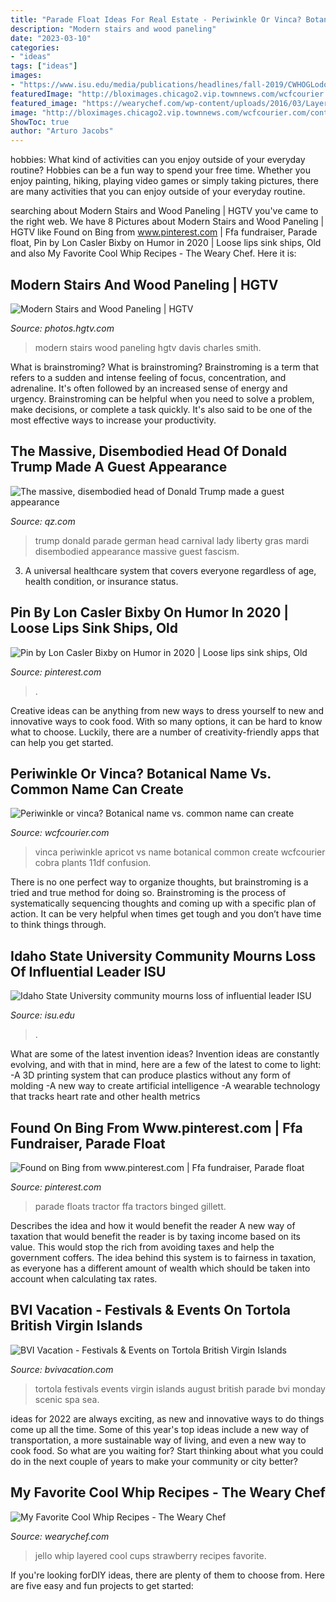 ```yaml
---
title: "Parade Float Ideas For Real Estate - Periwinkle Or Vinca? Botanical Name Vs. Common Name Can Create"
description: "Modern stairs and wood paneling"
date: "2023-03-10"
categories:
- "ideas"
tags: ["ideas"]
images:
- "https://www.isu.edu/media/publications/headlines/fall-2019/CWHOGLodore2.JPG"
featuredImage: "http://bloximages.chicago2.vip.townnews.com/wcfcourier.com/content/tncms/assets/v3/editorial/f/60/f60df3ac-38fb-11df-bbc5-001cc4c002e0/f60df3ac-38fb-11df-bbc5-001cc4c002e0.preview-300.jpg"
featured_image: "https://wearychef.com/wp-content/uploads/2016/03/Layered-Strawberry-Jello-Cups-9.jpg"
image: "http://bloximages.chicago2.vip.townnews.com/wcfcourier.com/content/tncms/assets/v3/editorial/f/60/f60df3ac-38fb-11df-bbc5-001cc4c002e0/f60df3ac-38fb-11df-bbc5-001cc4c002e0.preview-300.jpg"
ShowToc: true
author: "Arturo Jacobs"
---
```



hobbies: What kind of activities can you enjoy outside of your everyday routine?
Hobbies can be a fun way to spend your free time. Whether you enjoy painting, hiking, playing video games or simply taking pictures, there are many activities that you can enjoy outside of your everyday routine.

	

		
searching about Modern Stairs and Wood Paneling | HGTV you've came to the right web. We have 8 Pictures about Modern Stairs and Wood Paneling | HGTV like Found on Bing from www.pinterest.com | Ffa fundraiser, Parade float, Pin by Lon Casler Bixby on Humor in 2020 | Loose lips sink ships, Old and also My Favorite Cool Whip Recipes - The Weary Chef. Here it is:
		
    
## Modern Stairs And Wood Paneling | HGTV

<img loading=lazy src="https://hgtvhome.sndimg.com/content/dam/images/hgtv/fullset/2017/8/29/0/IO_Matt-Fajkus-Architecture_Control-Shift_10.jpg.rend.hgtvcom.966.1449.suffix/1504020778567.jpeg" onerror="this.onerror=null;this.src='https://tse2.mm.bing.net/th?id=OIP.oLq5wlNPhvF0SPsYWnk-NgHaLG&amp;pid=15.1';" alt="Modern Stairs and Wood Paneling | HGTV">

_Source: photos.hgtv.com_

>modern stairs wood paneling hgtv davis charles smith. 

	

What is brainstroming?
What is brainstroming? Brainstroming is a term that refers to a sudden and intense feeling of focus, concentration, and adrenaline. It's often followed by an increased sense of energy and urgency. Brainstroming can be helpful when you need to solve a problem, make decisions, or complete a task quickly. It's also said to be one of the most effective ways to increase your productivity.

    
## The Massive, Disembodied Head Of Donald Trump Made A Guest Appearance

<img loading=lazy src="https://cms.qz.com/wp-content/uploads/2016/02/donald-trump-fascism.jpg?quality=75&amp;strip=all&amp;w=1400" onerror="this.onerror=null;this.src='https://tse4.mm.bing.net/th?id=OIP.cby2MbDBqOjQpML9jnoMzgHaEK&amp;pid=15.1';" alt="The massive, disembodied head of Donald Trump made a guest appearance">

_Source: qz.com_

>trump donald parade german head carnival lady liberty gras mardi disembodied appearance massive guest fascism. 

	

3. A universal healthcare system that covers everyone regardless of age, health condition, or insurance status.

    
## Pin By Lon Casler Bixby On Humor In 2020 | Loose Lips Sink Ships, Old

<img loading=lazy src="https://i.pinimg.com/736x/bc/d3/78/bcd37883a136dbec68c97b66971b5965.jpg" onerror="this.onerror=null;this.src='https://tse2.mm.bing.net/th?id=OIP.J-VZD0qp54mPjxtnu7XAxAHaDg&amp;pid=15.1';" alt="Pin by Lon Casler Bixby on Humor in 2020 | Loose lips sink ships, Old">

_Source: pinterest.com_

>. 

	

Creative ideas can be anything from new ways to dress yourself to new and innovative ways to cook food. With so many options, it can be hard to know what to choose. Luckily, there are a number of creativity-friendly apps that can help you get started.

    
## Periwinkle Or Vinca? Botanical Name Vs. Common Name Can Create

<img loading=lazy src="http://bloximages.chicago2.vip.townnews.com/wcfcourier.com/content/tncms/assets/v3/editorial/f/60/f60df3ac-38fb-11df-bbc5-001cc4c002e0/f60df3ac-38fb-11df-bbc5-001cc4c002e0.preview-300.jpg" onerror="this.onerror=null;this.src='https://tse2.mm.bing.net/th?id=OIP.Qsr_91uqlWovp2wVJnZHfQAAAA&amp;pid=15.1';" alt="Periwinkle or vinca? Botanical name vs. common name can create">

_Source: wcfcourier.com_

>vinca periwinkle apricot vs name botanical common create wcfcourier cobra plants 11df confusion. 

	

There is no one perfect way to organize thoughts, but brainstroming is a tried and true method for doing so. Brainstroming is the process of systematically sequencing thoughts and coming up with a specific plan of action. It can be very helpful when times get tough and you don’t have time to think things through.

    
## Idaho State University Community Mourns Loss Of Influential Leader ISU

<img loading=lazy src="https://www.isu.edu/media/publications/headlines/fall-2019/CWHOGLodore2.JPG" onerror="this.onerror=null;this.src='https://tse3.mm.bing.net/th?id=OIP.NvAutubbtvhmyMiodcpy_QHaFj&amp;pid=15.1';" alt="Idaho State University community mourns loss of influential leader ISU">

_Source: isu.edu_

>. 

	

What are some of the latest invention ideas?
Invention ideas are constantly evolving, and with that in mind, here are a few of the latest to come to light: 
-A 3D printing system that can produce plastics without any form of molding 
-A new way to create artificial intelligence 
-A wearable technology that tracks heart rate and other health metrics

    
## Found On Bing From Www.pinterest.com | Ffa Fundraiser, Parade Float

<img loading=lazy src="https://i.pinimg.com/originals/40/ae/db/40aedb70444255343114ab0f0b2fe65c.jpg" onerror="this.onerror=null;this.src='https://tse4.mm.bing.net/th?id=OIP.5qSPL_76Gh81ZPRDSted4QHaE7&amp;pid=15.1';" alt="Found on Bing from www.pinterest.com | Ffa fundraiser, Parade float">

_Source: pinterest.com_

>parade floats tractor ffa tractors binged gillett. 

	

Describes the idea and how it would benefit the reader
A new way of taxation that would benefit the reader is by taxing income based on its value. This would stop the rich from avoiding taxes and help the government coffers. The idea behind this system is to fairness in taxation, as everyone has a different amount of wealth which should be taken into account when calculating tax rates.

    
## BVI Vacation - Festivals &amp; Events On Tortola British Virgin Islands

<img loading=lazy src="https://www.bvivacation.com/headers/August-Monday-Parade.jpg" onerror="this.onerror=null;this.src='https://tse3.mm.bing.net/th?id=OIP.Wij7XZuWp8sJEl-fEHwsyQHaDh&amp;pid=15.1';" alt="BVI Vacation - Festivals &amp; Events on Tortola British Virgin Islands">

_Source: bvivacation.com_

>tortola festivals events virgin islands august british parade bvi monday scenic spa sea. 

	

ideas for 2022 are always exciting, as new and innovative ways to do things come up all the time. Some of this year's top ideas include a new way of transportation, a more sustainable way of living, and even a new way to cook food. So what are you waiting for? Start thinking about what you could do in the next couple of years to make your community or city better?

    
## My Favorite Cool Whip Recipes - The Weary Chef

<img loading=lazy src="https://wearychef.com/wp-content/uploads/2016/03/Layered-Strawberry-Jello-Cups-9.jpg" onerror="this.onerror=null;this.src='https://tse3.mm.bing.net/th?id=OIP.0dpdbJ4Qe0prkFSgbtdmlAHaLI&amp;pid=15.1';" alt="My Favorite Cool Whip Recipes - The Weary Chef">

_Source: wearychef.com_

>jello whip layered cool cups strawberry recipes favorite. 

	

If you're looking forDIY ideas, there are plenty of them to choose from. Here are five easy and fun projects to get started: 

